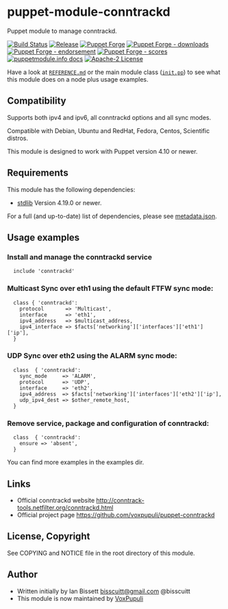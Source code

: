 # puppet-module-conntrackd

Puppet module to manage conntrackd.

[![Build Status](https://github.com/voxpupuli/puppet-conntrackd/workflows/CI/badge.svg)](https://github.com/voxpupuli/puppet-conntrackd/actions?query=workflow%3ACI)
[![Release](https://github.com/voxpupuli/puppet-conntrackd/actions/workflows/release.yml/badge.svg)](https://github.com/voxpupuli/puppet-conntrackd/actions/workflows/release.yml)
[![Puppet Forge](https://img.shields.io/puppetforge/v/puppet/conntrackd.svg)](https://forge.puppetlabs.com/puppet/conntrackd)
[![Puppet Forge - downloads](https://img.shields.io/puppetforge/dt/puppet/conntrackd.svg)](https://forge.puppetlabs.com/puppet/conntrackd)
[![Puppet Forge - endorsement](https://img.shields.io/puppetforge/e/puppet/conntrackd.svg)](https://forge.puppetlabs.com/puppet/conntrackd)
[![Puppet Forge - scores](https://img.shields.io/puppetforge/f/puppet/conntrackd.svg)](https://forge.puppetlabs.com/puppet/conntrackd)
[![puppetmodule.info docs](http://www.puppetmodule.info/images/badge.png)](http://www.puppetmodule.info/m/puppet-conntrackd)
[![Apache-2 License](https://img.shields.io/github/license/voxpupuli/puppet-conntrackd.svg)](LICENSE)

Have a look at [`REFERENCE.md`](REFERENCE.md) or the main module class
([`init.pp`](manifests/init.pp)) to see what this module does on a node plus
usage examples.

## Compatibility

Supports both ipv4 and ipv6, all conntrackd options and all sync modes.

Compatible with Debian, Ubuntu and RedHat, Fedora, Centos, Scientific distros.

This module is designed to work with Puppet version 4.10 or newer.

## Requirements

This module has the following dependencies:

* [stdlib](https://forge.puppet.com/puppetlabs/stdlib)
  Version 4.19.0 or newer.

For a full (and up-to-date) list of dependencies, please see
[metadata.json](metadata.json).

## Usage examples

### Install and manage the conntrackd service

```
  include 'conntrackd'
```

### Multicast Sync over eth1 using the default FTFW sync mode:

```
  class { 'conntrackd':
    protocol       => 'Multicast',
    interface      => 'eth1',
    ipv4_address   => $multicast_address,
    ipv4_interface => $facts['networking']['interfaces']['eth1']['ip'],
  }
```

### UDP Sync over eth2 using the ALARM sync mode:

```
  class  { 'conntrackd':
    sync_mode     => 'ALARM',
    protocol      => 'UDP',
    interface     => 'eth2',
    ipv4_address  => $facts['networking']['interfaces']['eth2']['ip'],
    udp_ipv4_dest => $other_remote_host,
  }
```

### Remove service, package and configuration of conntrackd:

```
  class  { 'conntrackd':
    ensure => 'absent',
  }
```

You can find more examples in the examples dir.

## Links

* Official conntrackd website <http://conntrack-tools.netfilter.org/conntrackd.html>
* Official project page <https://github.com/voxpupuli/puppet-conntrackd>

## License, Copyright

See COPYING and NOTICE file in the root directory of this module.

## Author

* Written initially by Ian Bissett <bisscuitt@gmail.com> @bisscuitt
* This module is now maintained by [VoxPupuli](https://voxpupuli.org)
